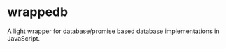 wrappedb
========

A light wrapper for database/promise based database implementations in JavaScript.
